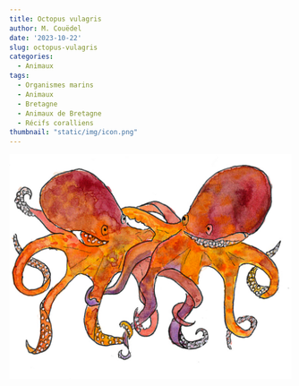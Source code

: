 ```yaml
---
title: Octopus vulagris
author: M. Couëdel
date: '2023-10-22'
slug: octopus-vulagris
categories:
  - Animaux
tags:
  - Organismes marins
  - Animaux
  - Bretagne
  - Animaux de Bretagne
  - Récifs coralliens
thumbnail: "static/img/icon.png"
---
```

![Octopus vulgaris](images/Poulpes.png) 
